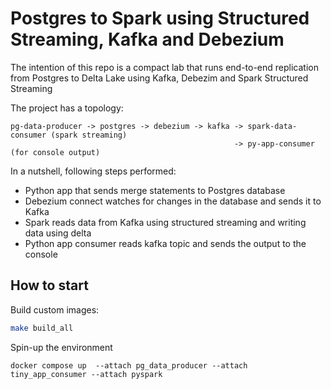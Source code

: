 # Postgres to Spark using Structured Streaming, Kafka and Debezium

The intention of this repo is a compact lab that runs end-to-end replication from Postgres to Delta Lake using Kafka, Debezim and Spark Structured Streaming

The project has a topology:

```text
pg-data-producer -> postgres -> debezium -> kafka -> spark-data-consumer (spark streaming)
                                                  -> py-app-consumer (for console output)
```
In a nutshell, following steps performed:

- Python app that sends merge statements to Postgres database
- Debezium connect watches for changes in the database and sends it to Kafka
- Spark reads data from Kafka using structured streaming and writing data using delta
- Python app consumer reads kafka topic and sends the output to the console

## How to start

Build custom images:

```bash
make build_all 
```

Spin-up the environment

```
docker compose up  --attach pg_data_producer --attach tiny_app_consumer --attach pyspark
```
